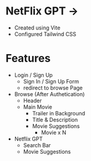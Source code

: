 # NetFlix GPT ->

- Created using Vite
- Configured Tailwind CSS



# Features

- Login / Sign Up
    - Sign In / Sign Up Form
    - redirect to browse Page
- Browse (After Authetication)
    - Header
    - Main Movie
       - Trailer in Background
       - Title & Description
       - Movie Suggestions
           - Movie x N
- Netflix GPT
    - Search Bar
    - Movie Suggestions